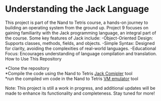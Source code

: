 # Understanding the Jack Language
This project is part of the Nand to Tetris course, a hands-on journey to building an operating system from the ground up. 
Project 9 focuses on gaining familiarity with the Jack programming language, an integral part of the course.
Some key features of Jack include:
-Object-Oriented Design: Supports classes, methods, fields, and objects.
-Simple Syntax: Designed for clarity, avoiding the complexities of real-world languages.
-Educational Focus: Encourages understanding of language compilation and translation.
How to Use This Repository  

*Clone the repository  
*Compile the code using the Nand to Tetris [Jack Comipler](https://nand2tetris.github.io/web-ide/compiler) tool   
*run the compiled vm code in the Nand to Tetris [VM emulator](https://nand2tetris.github.io/web-ide/vm) tool  

Note: This project is still a work in progress, and additional updates will be made to enhance its functionality and completeness. Stay tuned for more!


